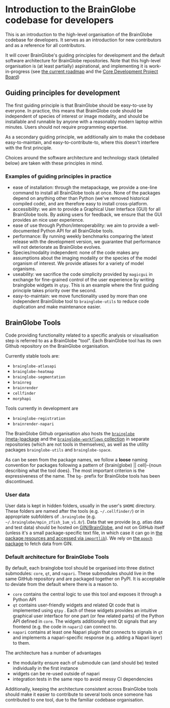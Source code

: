 # Introduction to the BrainGlobe codebase for developers

This is an introduction to the high-level organisation of the BrainGlobe codebase for developers. It serves as an introduction for new contributors and as a reference for all contributors.

It will cover BrainGlobe's guiding principles for development and the default software architecture for BrainGlobe repositories. Note that this high-level organisation is (at least partially) aspirational, and implementing it is work-in-progress (see [the current roadmap](/community/roadmaps/index.md) and the [Core Development Project Board](https://github.com/orgs/brainglobe/projects/2))


## Guiding principles for development

The first guiding principle is that BrainGlobe should be easy-to-use by everyone. In practice, this means that BrainGlobe code should be independent of species of interest or image modality, and should be installable and runnable by anyone with a reasonably modern laptop within minutes. Users should not require programming expertise.

As a secondary guiding principle, we additionally aim to make the codebase easy-to-maintain, and easy-to-contribute-to, where this doesn't interfere with the first principle.

Choices around the software architecture and technology stack (detailed below) are taken with these principles in mind.


### Examples of guiding principles in practice

* ease of installation: through the metapackage, we provide a one-line command to install all BrainGlobe tools at once. None of the packages depend on anything other than Python (we've removed historical compiled code), and are therefore easy to install cross-platform.
* accessibility: we aim to provide a Graphical User Interface (GUI) for all BrainGlobe tools. By asking users for feedback, we ensure that the GUI provides an nice user experience.
* ease of use through Python/interoperability: we aim to provide a well-documented Python API for all BrainGlobe tools.
* performance: By running weekly benchmarks comparing the latest release with the development version, we guarantee that performance will not deteriorate as BrainGlobe evolves.
* Species/modality independent: none of the code makes any assumptions about the imaging modality or the species of the model organism of interest. We provide atlases for a variety of model organisms.
* useability: we sacrifice the code simplicity provided by `magicgui` in exchange for fine-grained control of the user experience by writing brainglobe widgets in `qtpy`. This is an example where the first guiding principle takes priority over the second.
* easy-to-maintain: we move functionality used by more than one independent BrainGlobe tool to `brainglobe-utils` to reduce code duplication and make maintenance easier.


## BrainGlobe Tools

Code providing functionality related to a specific analysis or visualisation step is referred to as a BrainGlobe "tool". Each BrainGlobe tool has its own Github repository on the BrainGlobe organisation. 

Currently stable tools are:
- `brainglobe-atlasapi`
- `brainglobe-heatmap`
- `brainglobe-segmentation`
- `brainreg`
- `brainrender`
- `cellfinder`
- `morphapi`

Tools currently in development are
- `brainglobe-registration`
- `brainrender-napari`

The BrainGlobe Github organisation also hosts the [`brainglobe` (meta-)package](./repositories/brainglobe-meta/index.md) and the [`brainglobe-workflows` collection](./repositories/brainglobe-workflows/index.md) in separate repositories (which are not tools in themselves), as well as the utility packages `brainglobe-utils` and `brainglobe-space`.

As can be seen from the package names, we follow a **loose** naming convention for packages following a pattern of {brain(globe) || cell}-{noun describing what the tool does}. The most important criterion is the expressiveness of the name. The `bg-` prefix for BrainGlobe tools has been discontinued.

### User data

User data is kept in hidden folders, usually in the user's `$HOME` directory. These folders are named after the tools (e.g. `~/.cellfinder/`) or in appropriate subfolders of `.brainglobe` (e.g. `~/.brainglobe/mpin_zfish_1um_v1.0/`). Data that we provide (e.g. atlas data and test data) should be hosted on [GIN/BrainGlobe](https://gin.g-node.org/BrainGlobe/), and not on GitHub itself (unless it's a small package-specific text file, in which case it can go in [the package resources and accessed via `importlib`](https://docs.python.org/3/library/importlib.resources.html)). We rely on [the `pooch` package](https://www.fatiando.org/pooch/latest/) to fetch data from GIN.

### Default architecture for BrainGlobe Tools

By default, each brainglobe tool should be organised into three distinct submodules: `core`, `qt`, and `napari`. These submodules should live in the same GitHub repository and are packaged together on PyPI. It is acceptable to deviate from the default where there is a reason to.

* `core` contains the central logic to use this tool and exposes it through a Python API
* `qt` contains user-friendly widgets and related Qt code that is implemented using `qtpy` . Each of these widgets provides an intuitive graphical user interface for one part (or few related parts) of the Python API defined in `core`. 
The widgets additionally emit Qt signals that any frontend (e.g. the code in `napari`) can connect to.
* `napari` contains at least one Napari plugin that connects to signals in `qt` and implements a napari-specific response (e.g. adding a Napari layer) to them.

The architecture has a number of advantages
- the modularity ensure each of submodule can (and should be) tested individually in the first instance
- widgets can be re-used outside of napari
- integration tests in the same repo to avoid messy CI dependencies

Additionally, keeping the architecture consistent across BrainGlobe tools should make it easier to contribute to several tools once someone has contributed to one tool, due to the familiar codebase organisation.